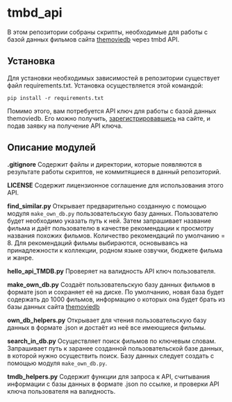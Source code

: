 tmbd_api
===
В этом репозитории собраны скрипты, необходимые для работы с базой данных фильмов сайта [themoviedb](https://www.themoviedb.org/) через tmbd API.

Установка
---
Для установки необходимых зависимостей в репозитории существует файл requirements.txt. Установка осуществляется этой командой:

`pip install -r requirements.txt`

Помимо этого, вам потребуется API ключ для работы с базой данных themoviedb. Его можно получить, [зарегистрировавшись](https://www.themoviedb.org/signup) на сайте, и подав заявку на получение API ключа.

Описание модулей
---
**.gitignore** Содержит файлы и директории, которые появляются в результате работы скриптов, не коммитящиеся в данный репозиторий.

**LICENSE** Содержит лицензионное соглашение для использования этого API.

**find_similar.py** Открывает предварительно созданную с помощью модуля `make_own_db.py` пользовательскую базу данных. Пользователю будет необходимо указать путь к ней. Затем запрашивает название фильма и даёт пользователю в качестве рекомендации к просмотру названия похожих фильмов. Количество рекомендаций по умолчанию = 8. Для рекомендаций фильмы выбираются, основываясь на принадлежности к коллекции, родном языке озвучки, бюджете фильма и жанре.

**hello_api_TMDB.py** Проверяет на валидность API ключ пользователя.

**make_own_db.py** Создаёт пользовательскую базу данных фильмов в формате json и сохраняет её на диске. По умолчанию, новая база будет содержать до 1000 фильмов, информацию о которых она будет брать из базы данных сайта [themoviedb](https://www.themoviedb.org/)

**own_db_helpers.py** Открывает для чтения пользовательскую базу данных в формате .json и достаёт из неё все имеющиеся фильмы.

**search_in_db.py** Осуществляет поиск фильмов по ключевым словам. Запрашивает путь к заранее созданной пользовательской базе данных, в которой нужно осуществить поиск. Базу данных следует создать с помощью модуля `make_own_db.py`.

**tmdb_helpers.py** Содержит функции для запроса к API, считывания информации с базы данных в формате .json по ссылке, и проверки API ключа пользователя на валидность.
